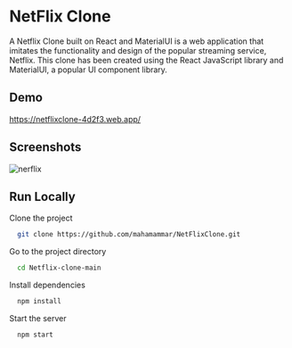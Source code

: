 
# NetFlix Clone

A Netflix Clone built on React and MaterialUI is a web application that imitates the functionality and design of the popular streaming service, Netflix. This clone has been created using the React JavaScript library and MaterialUI, a popular UI component library.

## Demo

https://netflixclone-4d2f3.web.app/
## Screenshots

![nerflix](https://user-images.githubusercontent.com/126409906/222723988-71f368a4-6020-4409-b80b-c457662b34f3.jpg)


## Run Locally

Clone the project

```bash
  git clone https://github.com/mahamammar/NetFlixClone.git
```

Go to the project directory

```bash
  cd Netflix-clone-main
```

Install dependencies

```bash
  npm install
```

Start the server
```bash
  npm start
```
